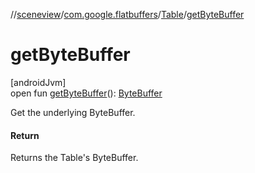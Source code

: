 //[sceneview](../../../index.md)/[com.google.flatbuffers](../index.md)/[Table](index.md)/[getByteBuffer](get-byte-buffer.md)

# getByteBuffer

[androidJvm]\
open fun [getByteBuffer](get-byte-buffer.md)(): [ByteBuffer](https://developer.android.com/reference/kotlin/java/nio/ByteBuffer.html)

Get the underlying ByteBuffer.

#### Return

Returns the Table's ByteBuffer.
